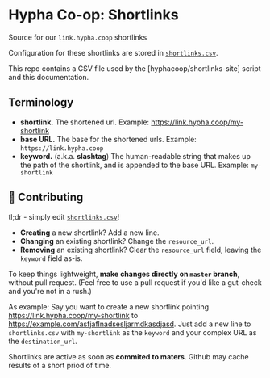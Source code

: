 # Hypha Co-op: Shortlinks

Source for our `link.hypha.coop` shortlinks

Configuration for these shortlinks are stored in
[`shortlinks.csv`](/shortlinks.csv).

This repo contains a CSV file used by the [hyphacoop/shortlinks-site] script and this documentation.

## Terminology

- **shortlink.** The shortened url. Example: https://link.hypha.coop/my-shortlink
- **base URL.** The base for the shortened urls. Example: `https://link.hypha.coop`
- **keyword.** (a.k.a. **slashtag**) The human-readable string that
  makes up the path of the shortlink, and is appended to the base URL.
Example: `my-shortlink`

## :muscle: Contributing

tl;dr - simply edit [`shortlinks.csv`](/shortlinks.csv)!

- **Creating** a new shortlink? Add a new line.
- **Changing** an existing shortlink? Change the `resource_url`.
- **Removing** an existing shortlink? Clear the `resource_url` field, leaving the `keyword` field as-is.

To keep things lightweight, **make changes directly on `master`
branch**, without pull request. (Feel free to use a pull request if
you'd like a gut-check and you're not in a rush.)

As example: Say you want to create a new shortlink pointing
https://link.hypha.coop/my-shortlink to
https://example.com/asfjaflnadsesljarmdkasdjasd. Just add a new line to
`shortlinks.csv` with `my-shortlink` as the `keyword` and your complex
URL as the `destination_url`.

Shortlinks are active as soon as **commited to maters**. Github may cache results of a short priod of time.

   [scripts]: https://github.com/hyphacoop/worker-coop-scripts
   [manual-update]: https://github.com/hyphacoop/worker-coop-scripts/blob/master/README.md#manually-forcing-a-script-run
